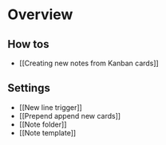 # Overview

## How tos

- [[Creating new notes from Kanban cards]]


## Settings

- [[New line trigger]]
- [[Prepend append new cards]]
- [[Note folder]]
- [[Note template]]